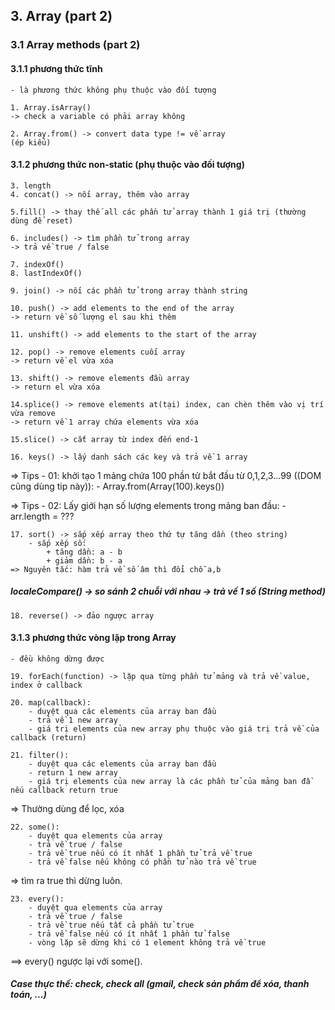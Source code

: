 ## 3. Array (part 2)

### 3.1 Array methods (part 2)

#### 3.1.1 phương thức tĩnh

    - là phương thức không phụ thuộc vào đối tượng

    1. Array.isArray()
    -> check a variable có phải array không

    2. Array.from() -> convert data type != về array
    (ép kiểu)

#### 3.1.2 phương thức non-static (phụ thuộc vào đối tượng)

    3. length
    4. concat() -> nối array, thêm vào array

    5.fill() -> thay thế all các phần tử array thành 1 giá trị (thường dùng để reset)

    6. includes() -> tìm phần tử trong array
    -> trả về true / false

    7. indexOf()
    8. lastIndexOf()

    9. join() -> nối các phần tử trong array thành string

    10. push() -> add elements to the end of the array
    -> return về số lượng el sau khi thêm

    11. unshift() -> add elements to the start of the array

    12. pop() -> remove elements cuối array
    -> return về el vừa xóa

    13. shift() -> remove elements đầu array
    -> return el vừa xóa

    14.splice() -> remove elements at(tại) index, can chèn thêm vào vị trí vừa remove
    -> return về 1 array chứa elements vừa xóa

    15.slice() -> cắt array từ index đến end-1

    16. keys() -> lấy danh sách các key và trả về 1 array

=> Tips - 01: khởi tạo 1 mảng chứa 100 phần tử bắt đầu từ 0,1,2,3...99 ((DOM cũng dùng tip này)): - Array.from(Array(100).keys())

=> Tips - 02: Lấy giới hạn số lượng elements trong mảng ban đầu: - arr.length = ???

    17. sort() -> sắp xếp array theo thứ tự tăng dần (theo string)
        - sắp xếp số:
            + tăng dần: a - b
            + giảm dần: b - a
    => Nguyên tắc: hàm trả về số âm thì đổi chỗ a,b

##### localeCompare() -> so sánh 2 chuỗi với nhau -> trả về 1 số (String method)

    18. reverse() -> đảo ngược array

#### 3.1.3 phương thức vòng lặp trong Array

    - đều không dừng được

    19. forEach(function) -> lặp qua từng phần tử mảng và trả về value, index ở callback

    20. map(callback):
        - duyệt qua các elements của array ban đầu
        - trả về 1 new array
        - giá trị elements của new array phụ thuộc vào giá trị trả về của callback (return)

    21. filter():
        - duyệt qua các elements của array ban đầu
        - return 1 new array
        - giá trị elements của new array là các phần tử của mảng ban đầ nếu callback return true

=> Thường dùng để lọc, xóa

    22. some():
        - duyệt qua elements của array
        - trả về true / false
        - trả về true nếu có ít nhất 1 phần tử trả về true
        - trả về false nếu không có phần tử nào trả về true

=> tìm ra true thì dừng luôn.

    23. every():
        - duyệt qua elements của array
        - trả về true / false
        - trả về true nếu tất cả phần tử true
        - trả về false nếu có ít nhất 1 phần tử false
        - vòng lặp sẽ dừng khi có 1 element không trả về true

==> every() ngược lại với some().

##### Case thực thế: check, check all (gmail, check sản phẩm để xóa, thanh toán, ...)
